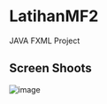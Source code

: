 # LatihanMF2
 JAVA FXML Project 

 ## Screen Shoots
 
![image](https://github.com/Blizzard03/LatihanMF2/assets/99153189/10b10ac2-d567-4fdb-b3d3-b4eb00e89457)
